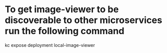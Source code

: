 # To get image-viewer to be discoverable to other microservices run the following command

kc expose deployment local-image-viewer 
